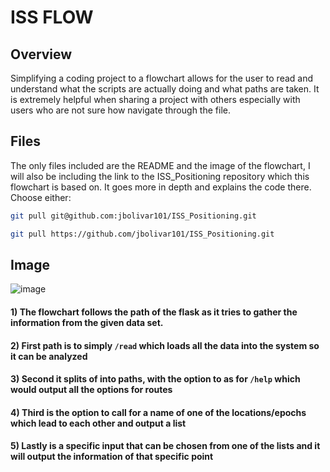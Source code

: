 # ISS FLOW
## Overview
Simplifying a coding project to a flowchart allows for the user to read and understand what the scripts are actually doing and what paths are taken. It is extremely helpful when sharing a project with others especially with users who are not sure how navigate through the file.
## Files
The only files included are the README and the image of the flowchart, I will also be including the link to the ISS_Positioning repository which this flowchart is based on. It goes more in depth and explains the code there. Choose either:
```BASH
git pull git@github.com:jbolivar101/ISS_Positioning.git

git pull https://github.com/jbolivar101/ISS_Positioning.git
```
## Image
![image](https://user-images.githubusercontent.com/77854904/165704983-a2794049-4a14-41f2-a8e3-76c764b9e1a7.png)
#### 1) The flowchart follows the path of the flask as it tries to gather the information from the given data set.
#### 2) First path is to simply `/read` which loads all the data into the system so it can be analyzed
#### 3) Second it splits of into paths, with the option to as for `/help` which would output all the options for routes
#### 4) Third is the option to call for a name of one of the locations/epochs which lead to each other and output a list
#### 5) Lastly is a specific input that can be chosen from one of the lists and it will output the information of that specific point

